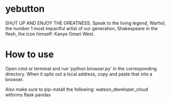 # yebutton
SHUT UP AND ENJOY THE GREATNESS. Speak to the living legend, Warhol, the number 1 most impactful artist of our generation, Shakespeare in the flesh, the icon himself: Kanye Omari West.

# How to use
Open cmd or terminal and run 'python browser.py' in the corresponding directory. When it spits out a local address, copy and paste that into a browser.

Also make sure to pip-install the following:
watson_developer_cloud
wtforms
flask
pandas
